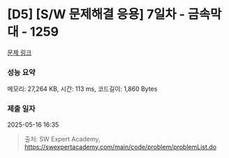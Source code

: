 # [D5] [S/W 문제해결 응용] 7일차 - 금속막대 - 1259 

[문제 링크](https://swexpertacademy.com/main/code/problem/problemDetail.do?contestProbId=AV18NaZqIt8CFAZN) 

### 성능 요약

메모리: 27,264 KB, 시간: 113 ms, 코드길이: 1,860 Bytes

### 제출 일자

2025-05-16 16:35



> 출처: SW Expert Academy, https://swexpertacademy.com/main/code/problem/problemList.do